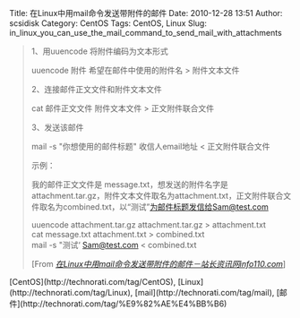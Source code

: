 Title: 在Linux中用mail命令发送带附件的邮件
Date: 2010-12-28 13:51
Author: scsidisk
Category: CentOS
Tags: CentOS, Linux
Slug: in_linux_you_can_use_the_mail_command_to_send_mail_with_attachments

> 1、用uuencode 将附件编码为文本形式
>
> uuencode 附件 希望在邮件中使用的附件名 \> 附件文本文件
>
> 2、连接邮件正文文件和附件文本文件
>
> cat 邮件正文文件 附件文本文件 \> 正文附件联合文件
>
> 3、发送该邮件
>
> mail -s "你想使用的邮件标题" 收信人email地址 \< 正文附件联合文件
>
> 示例：
>
> 我的邮件正文文件是 message.txt，想发送的附件名字是
> attachment.tar.gz，附件文本文件取名为attachment.txt，正文附件联合文件取名为combined.txt，以“测试”为邮件标题发信给Sam@test.com
>
> uuencode attachment.tar.gz attachment.tar.gz \> attachment.txt  
>  cat message.txt attachment.txt \> combined.txt  
>  mail -s "测试‘ Sam@test.com \< combined.txt
>
> [From
> [<cite>在Linux中用mail命令发送带附件的邮件－站长资讯网info110.com</cite>](http://www.info110.com/mailserver/in23366-1.htm)]

<div class="posttagsblock">
[CentOS](http://technorati.com/tag/CentOS),
[Linux](http://technorati.com/tag/Linux),
[mail](http://technorati.com/tag/mail),
[邮件](http://technorati.com/tag/%E9%82%AE%E4%BB%B6)

</div>

